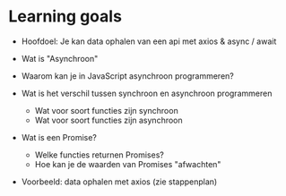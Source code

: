 # Learning goals

- Hoofdoel: Je kan data ophalen van een api met axios & async / await

- Wat is "Asynchroon"
- Waarom kan je in JavaScript asynchroon programmeren?
- Wat is het verschil tussen synchroon en asynchroon programmeren
  - Wat voor soort functies zijn synchroon
  - Wat voor soort functies zijn asynchroon
- Wat is een Promise?
  - Welke functies returnen Promises?
  - Hoe kan je de waarden van Promises "afwachten"
- Voorbeeld: data ophalen met axios (zie stappenplan)
